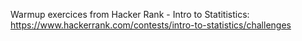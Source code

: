 Warmup exercices from Hacker Rank - Intro to Statitistics: https://www.hackerrank.com/contests/intro-to-statistics/challenges
